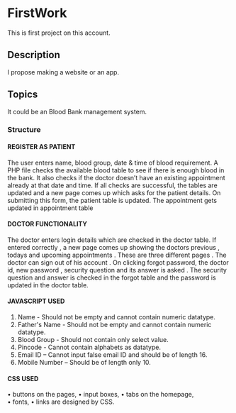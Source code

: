 # FirstWork
This is first project on this account.

## Description
I propose making a website or an app.

## Topics
It could be an Blood Bank management system.

### Structure

#### REGISTER AS PATIENT
The user enters name, blood group, date & time of blood requirement. A PHP file checks the available blood table to see if there is enough blood  in the bank. It also checks if the doctor doesn’t have an existing appointment already at that date and time. If all checks are successful, the tables are updated and a new page comes up which asks for the patient details. On submitting this form, the patient table is updated. The appointment gets updated in appointment table

#### DOCTOR FUNCTIONALITY
The doctor enters login details which are checked in the doctor table. If entered correctly , a new page comes up showing the doctors previous , todays and upcoming appointments . These are three different pages . The doctor can sign out of his account . On clicking forgot password, the doctor id, new password , security question and its answer is asked . The security question and answer is checked in the forgot table and the password is updated in the doctor table.

#### JAVASCRIPT USED
1)	Name - Should not be empty and cannot contain numeric datatype.
2)	Father's Name - Should not be empty and cannot contain numeric datatype.
3)	Blood Group - Should not contain only select value.
4)	Pincode -  Cannot contain alphabets as datatype.
5)	Email ID – Cannot input false email ID and should be of length 16.
6)	Mobile Number – Should be of length only 10.

#### CSS USED
•	buttons on the pages,
•	input boxes, 
•	tabs on the homepage,  
•	fonts,
•	links
are designed by CSS.

